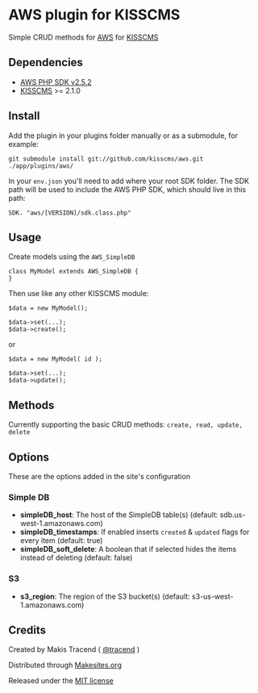 # AWS plugin for KISSCMS

Simple CRUD methods for [AWS](http://aws.amazon.com/) for [KISSCMS](http://kisscms.com/)

## Dependencies

* [AWS PHP SDK v2.5.2](https://github.com/aws/aws-sdk-php/releases/tag/2.5.2)
* [KISSCMS](https://github.com/makesites/kisscms) >= 2.1.0

## Install

Add the plugin in your plugins folder manually or as a submodule, for example:
```
git submodule install git://github.com/kisscms/aws.git ./app/plugins/aws/
```
In your ```env.json``` you'll need to add where your root SDK folder. The SDK path will be used to include the AWS PHP SDK, which should live in this path:
```
SDK. "aws/[VERSION]/sdk.class.php"
```


## Usage

Create models using the ```AWS_SimpleDB```
```
class MyModel extends AWS_SimpleDB {
}
```

Then use like any other KISSCMS module:
```
$data = new MyModel();

$data->set(...);
$data->create();
```
or
```
$data = new MyModel( id );

$data->set(...);
$data->update();
```

## Methods

Currently supporting the basic CRUD methods: ```create, read, update, delete```


## Options

These are the options added in the site's configuration

### Simple DB

* **simpleDB_host**: The host of the SimpleDB table(s) (default: sdb.us-west-1.amazonaws.com)
* **simpleDB_timestamps**: If enabled inserts ```created``` & ```updated``` flags for every item (default: true)
* **simpleDB_soft_delete**: A boolean that if selected hides the items instead of deleting (default: false)

### S3

* **s3_region**: The region of the S3 bucket(s) (default: s3-us-west-1.amazonaws.com)


## Credits

Created by Makis Tracend ( [@tracend](http://github.com/tracend) )

Distributed through [Makesites.org](http://makesites.org/)

Released under the [MIT license](http://makesites.org/licenses/MIT)
